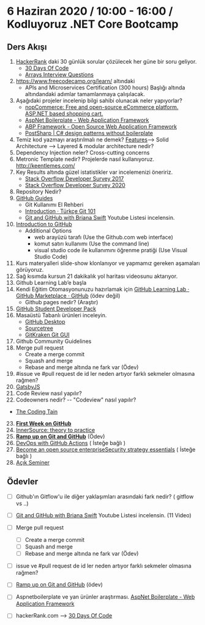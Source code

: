 
# 6 Haziran 2020 / 10:00 - 16:00 / Kodluyoruz .NET Core Bootcamp

## Ders Akışı

1. [HackerRank](https://www.hackerrank.com/) daki 30 günlük sorular çözülecek her güne bir soru geliyor.
   - [30 Days Of Code](https://www.hackerrank.com/domains/tutorials/30-days-of-code)
   - [Arrays Interview Questions](https://www.hackerrank.com/interview/interview-preparation-kit/arrays/challenges)
2. https://www.freecodecamp.org/learn/ altındaki 
   - APIs and Microservices Certification (300 hours) Başlığı altında altındandaki adımlar tamamlanmaya çalışılacak.
3. Aşağıdaki projeler incelenip bilgi sahibi olunacak neler yapıyorlar?
   - [nopCommerce: Free and open-source eCommerce platform. ASP.NET based shopping cart.](https://www.nopcommerce.com/en/)
   - [AspNet Boilerplate - Web Application Framework](https://aspnetboilerplate.com/)
   - [ABP Framework - Open Source Web Application Framework](https://abp.io/)
   - [PostSharp | C# design patterns without boilerplate](https://www.postsharp.net/)
4. Temiz kod yazmayı araştırılmalı ne demek?
       [Features](https://aspnetzero.com/Features)--> Solid Architecture --> Layered & modular architecture nedir?
5. Dependency Injection neler?
   Cross-cutting concerns
6. Metronic Template nedir? Projelerde nasıl kullanıyoruz.
   http://keentlemes.com/
7. Key Results altında güzel istatistikler var incelemenizi öneririz.
   - [Stack Overflow Developer Survey 2017](https://insights.stackoverflow.com/survey/2017#technology)
   - [Stack Overflow Developer Survey 2020](https://insights.stackoverflow.com/survey/2020)
8. Repository Nedir?
9. [GitHub Guides](https://guides.github.com/)
   - Git Kullanımı El Rehberi
   - [Introduction · Türkçe Git 101](https://aliozgur.gitbooks.io/git101/)
   - [Git and GitHub with Briana Swift](https://www.youtube.com/playlist?list=PLg7s6cbtAD17Gw5u8644bgKhgRLiJXdX4) Youtube Listesi incelensin.
10. [Introduction to GitHub](https://lab.github.com/githubtraining/introduction-to-github)
    - Additional Options
       - web arayüzü tarafı (Use the Github.com web interface)
       - komut satırı kullanımı (Use the command line)
       - visual studio code ile kullanımını öğrenme pratiği (Use Visual Studio Code)
11. Kurs materyalleri slide-show klonlanıyor ve yapmamız gereken aşamaları görüyoruz.
12. Sağ kısımda kursun 21 dakikalık yol haritası videosunu aktarıyor.
13. Github Learning Lab’e başla
14. Kendi Eğitim Otomasyonunuzu hazırlamak için [GitHub Learning Lab · GitHub Marketplace · GitHub](https://github.com/marketplace/github-learning-lab) (ödev değil)
    - Github pages nedir? (Araştır)
15. [GitHub Student Developer Pack](https://education.github.com/pack)
16. Masaüstü Tabanlı ürünleri inceleyin.
    - [GitHub Desktop](https://desktop.github.com/)
    - [Sourcetree](https://www.sourcetreeapp.com/)
    - [GitKraken Git GUI](https://www.gitkraken.com/)
17. Github Community Guidelines
18. Merge pull request
    - Create a merge commit
    - Squash and merge 
    - Rebase and merge altında ne fark var (Ödev)
19. \#issue ve #pull request de id ler neden artıyor farklı sekmeler olmasına rağmen?
20. [GatsbyJS](https://www.gatsbyjs.org/)
21. Code Review nasıl yapılır?
22. Codeowners nedir? -- "Codeview" nasıl yapılır?
   - [The Coding Tain](https://www.youtube.com/channel/UCvjgXvBlbQiydffZU7m1_aw)
23. **[First Week on GitHub](https://lab.github.com/githubtraining/paths/first-week-on-github)**
24. [InnerSource: theory to practice](https://lab.github.com/githubtraining/paths/innersource:-theory-to-practice)
25. **[Ramp up on Git and GitHub](https://lab.github.com/githubtraining/paths/ramp-up-on-git-and-github)** (Ödev)
26. [DevOps with GitHub Actions](https://lab.github.com/githubtraining/paths/devops-with-github-actions) ( İsteğe bağlı )
27. [Become an open source enterprise](https://lab.github.com/githubtraining/paths/become-an-open-source-enterprise)[Security strategy essentials](https://lab.github.com/githubtraining/security-strategy-essentials) ( İsteğe bağlı )
28. [Açık Seminer](https://www.acikseminer.com/)

## Ödevler
- [ ] Github'ın Gitflow'u ile diğer yaklaşımları arasındaki fark nedir? ( gitflow vs ..)
- [ ] [Git and GitHub with Briana Swift](https://www.youtube.com/playlist?list=PLg7s6cbtAD17Gw5u8644bgKhgRLiJXdX4) Youtube Listesi incelensin. (11 Video)
- [ ] Merge pull request
    - [ ] Create a merge commit
    - [ ] Squash and merge 
    - [ ] Rebase and merge altında ne fark var (Ödev)
- [ ] issue ve #pull request de id ler neden artıyor farklı sekmeler olmasına rağmen?
- [ ] [Ramp up on Git and GitHub](https://lab.github.com/githubtraining/paths/ramp-up-on-git-and-github) (ödev)
- [ ] Aspnetboilerplate ve yan ürünler araştırması. [AspNet Boilerplate - Web Application Framework](https://aspnetboilerplate.com/)
- [ ] hackerRank.com --> [30 Days Of Code](https://www.hackerrank.com/domains/tutorials/30-days-of-code)

